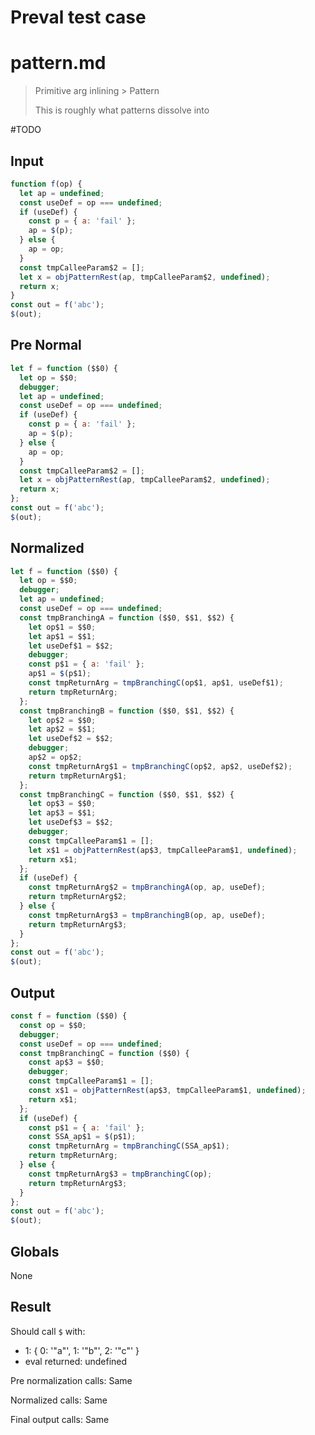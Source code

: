 # Preval test case

# pattern.md

> Primitive arg inlining > Pattern
>
> This is roughly what patterns dissolve into

#TODO

## Input

`````js filename=intro
function f(op) {
  let ap = undefined;
  const useDef = op === undefined;
  if (useDef) {
    const p = { a: 'fail' };
    ap = $(p);
  } else {
    ap = op;
  }
  const tmpCalleeParam$2 = [];
  let x = objPatternRest(ap, tmpCalleeParam$2, undefined);
  return x;
}
const out = f('abc');
$(out);
`````

## Pre Normal

`````js filename=intro
let f = function ($$0) {
  let op = $$0;
  debugger;
  let ap = undefined;
  const useDef = op === undefined;
  if (useDef) {
    const p = { a: 'fail' };
    ap = $(p);
  } else {
    ap = op;
  }
  const tmpCalleeParam$2 = [];
  let x = objPatternRest(ap, tmpCalleeParam$2, undefined);
  return x;
};
const out = f('abc');
$(out);
`````

## Normalized

`````js filename=intro
let f = function ($$0) {
  let op = $$0;
  debugger;
  let ap = undefined;
  const useDef = op === undefined;
  const tmpBranchingA = function ($$0, $$1, $$2) {
    let op$1 = $$0;
    let ap$1 = $$1;
    let useDef$1 = $$2;
    debugger;
    const p$1 = { a: 'fail' };
    ap$1 = $(p$1);
    const tmpReturnArg = tmpBranchingC(op$1, ap$1, useDef$1);
    return tmpReturnArg;
  };
  const tmpBranchingB = function ($$0, $$1, $$2) {
    let op$2 = $$0;
    let ap$2 = $$1;
    let useDef$2 = $$2;
    debugger;
    ap$2 = op$2;
    const tmpReturnArg$1 = tmpBranchingC(op$2, ap$2, useDef$2);
    return tmpReturnArg$1;
  };
  const tmpBranchingC = function ($$0, $$1, $$2) {
    let op$3 = $$0;
    let ap$3 = $$1;
    let useDef$3 = $$2;
    debugger;
    const tmpCalleeParam$1 = [];
    let x$1 = objPatternRest(ap$3, tmpCalleeParam$1, undefined);
    return x$1;
  };
  if (useDef) {
    const tmpReturnArg$2 = tmpBranchingA(op, ap, useDef);
    return tmpReturnArg$2;
  } else {
    const tmpReturnArg$3 = tmpBranchingB(op, ap, useDef);
    return tmpReturnArg$3;
  }
};
const out = f('abc');
$(out);
`````

## Output

`````js filename=intro
const f = function ($$0) {
  const op = $$0;
  debugger;
  const useDef = op === undefined;
  const tmpBranchingC = function ($$0) {
    const ap$3 = $$0;
    debugger;
    const tmpCalleeParam$1 = [];
    const x$1 = objPatternRest(ap$3, tmpCalleeParam$1, undefined);
    return x$1;
  };
  if (useDef) {
    const p$1 = { a: 'fail' };
    const SSA_ap$1 = $(p$1);
    const tmpReturnArg = tmpBranchingC(SSA_ap$1);
    return tmpReturnArg;
  } else {
    const tmpReturnArg$3 = tmpBranchingC(op);
    return tmpReturnArg$3;
  }
};
const out = f('abc');
$(out);
`````

## Globals

None

## Result

Should call `$` with:
 - 1: { 0: '"a"', 1: '"b"', 2: '"c"' }
 - eval returned: undefined

Pre normalization calls: Same

Normalized calls: Same

Final output calls: Same

